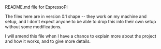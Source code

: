 README.md file for EspressoPi

The files here are in version 0.1 shape -- they work on my machine and
setup, and I don't expect anyone to be able to drop this into their
own setup without some modifications.

I will amend this file when I have a chance to explain more about the
project and how it works, and to give more details.


